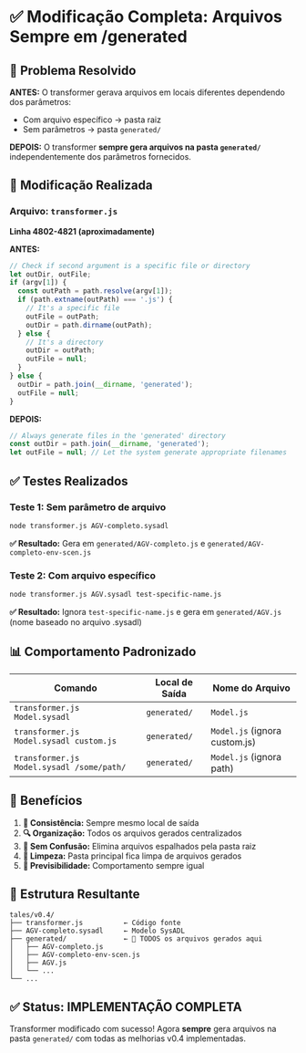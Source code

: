 # ✅ Modificação Completa: Arquivos Sempre em /generated

## 🎯 Problema Resolvido
**ANTES:** O transformer gerava arquivos em locais diferentes dependendo dos parâmetros:
- Com arquivo específico → pasta raiz
- Sem parâmetros → pasta `generated/`

**DEPOIS:** O transformer **sempre gera arquivos na pasta `generated/`** independentemente dos parâmetros fornecidos.

## 🔧 Modificação Realizada

### **Arquivo:** `transformer.js`
**Linha 4802-4821 (aproximadamente)**

**ANTES:**
```javascript
// Check if second argument is a specific file or directory
let outDir, outFile;
if (argv[1]) {
  const outPath = path.resolve(argv[1]);
  if (path.extname(outPath) === '.js') {
    // It's a specific file
    outFile = outPath;
    outDir = path.dirname(outPath);
  } else {
    // It's a directory
    outDir = outPath;
    outFile = null;
  }
} else {
  outDir = path.join(__dirname, 'generated');
  outFile = null;
}
```

**DEPOIS:**
```javascript
// Always generate files in the 'generated' directory
const outDir = path.join(__dirname, 'generated');
let outFile = null; // Let the system generate appropriate filenames
```

## ✅ Testes Realizados

### **Teste 1: Sem parâmetro de arquivo**
```bash
node transformer.js AGV-completo.sysadl
```
**✅ Resultado:** Gera em `generated/AGV-completo.js` e `generated/AGV-completo-env-scen.js`

### **Teste 2: Com arquivo específico**
```bash
node transformer.js AGV.sysadl test-specific-name.js
```
**✅ Resultado:** Ignora `test-specific-name.js` e gera em `generated/AGV.js` (nome baseado no arquivo .sysadl)

## 📊 Comportamento Padronizado

| Comando | Local de Saída | Nome do Arquivo |
|---------|---------------|-----------------|
| `transformer.js Model.sysadl` | `generated/` | `Model.js` |
| `transformer.js Model.sysadl custom.js` | `generated/` | `Model.js` (ignora custom.js) |
| `transformer.js Model.sysadl /some/path/` | `generated/` | `Model.js` (ignora path) |

## 🎉 Benefícios

1. **🎯 Consistência:** Sempre mesmo local de saída
2. **🔍 Organização:** Todos os arquivos gerados centralizados
3. **🚫 Sem Confusão:** Elimina arquivos espalhados pela pasta raiz
4. **📁 Limpeza:** Pasta principal fica limpa de arquivos gerados
5. **🔄 Previsibilidade:** Comportamento sempre igual

## 📁 Estrutura Resultante
```
tales/v0.4/
├── transformer.js          ← Código fonte
├── AGV-completo.sysadl     ← Modelo SysADL
├── generated/              ← 🎯 TODOS os arquivos gerados aqui
│   ├── AGV-completo.js
│   ├── AGV-completo-env-scen.js
│   ├── AGV.js
│   └── ...
└── ...
```

## ✅ Status: **IMPLEMENTAÇÃO COMPLETA**
Transformer modificado com sucesso! Agora **sempre** gera arquivos na pasta `generated/` com todas as melhorias v0.4 implementadas.